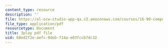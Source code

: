 ```yaml
---
content_type: resource
description: ''
file: https://ol-ocw-studio-app-qa.s3.amazonaws.com/courses/16-90-computational-methods-in-aerospace-engineering-spring-2014/68ed2f2eaefc9deb714ae03fccb7dc32_1SY0C9IfyeU.pdf
file_type: application/pdf
resourcetype: Document
title: 3play pdf file
uid: 68ed2f2e-aefc-9deb-714a-e03fccb7dc32
---
```

